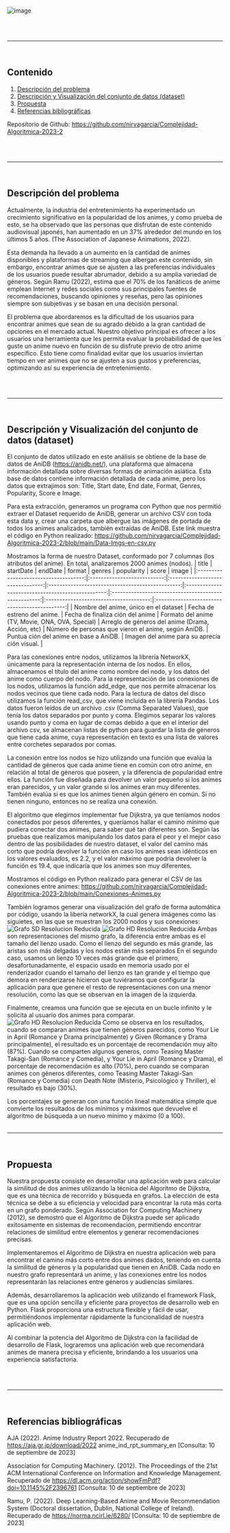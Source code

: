 ![image](https://github.com/nirvagarcia/Complejidad-Algoritmica-2023-2/blob/main/img/1.CaratulaLam.png)

<br><br>
___
<br>


## Contenido

1. [Descripción del problema](#descripción-del-problema)
2. [Descripción y Visualización del conjunto de datos (dataset)](#descripción-y-visualización-del-conjunto-de-datos-dataset)
3. [Propuesta](#propuesta)
4. [Referencias bibliográficas](#referencias-bibliográficas)


Repositorio de Github: https://github.com/nirvagarcia/Complejidad-Algoritmica-2023-2


<br><br>
___
<br>


## Descripción del problema

Actualmente, la industria del entretenimiento ha experimentado un crecimiento significativo en la popularidad de los animes, y como prueba de esto, se ha observado que las personas que disfrutan de este contenido audiovisual japonés, han aumentado en un 37% alrededor del mundo en los últimos 5 años. (The Association of Japanese Animations, 2022).

Esta demanda ha llevado a un aumento en la cantidad de animes disponibles y plataformas de streaming que albergan este contenido, sin embargo, encontrar animes que se ajusten a las preferencias individuales de los usuarios puede resultar abrumador, debido a su amplia variedad de géneros. Según Ramu (2022), estima que el 70% de los fanáticos de anime emplean Internet y redes sociales como sus principales fuentes de recomendaciones, buscando opiniones y reseñas, pero las opiniones siempre son subjetivas y se basan en una decisión personal.

El problema que abordaremos es la dificultad de los usuarios para encontrar animes que sean de su agrado debido a la gran cantidad de opciones en el mercado actual. Nuestro objetivo principal es ofrecer a los usuarios una herramienta que les permita evaluar la probabilidad de que les guste un anime nuevo en función de su disfrute previo de otro anime específico. Esto tiene como finalidad evitar que los usuarios inviertan tiempo en ver animes que no se ajusten a sus gustos y preferencias, optimizando así su experiencia de entretenimiento.

<br><br>
___
<br>


## Descripción y Visualización del conjunto de datos (dataset)

El conjunto de datos utilizado en este análisis se obtiene de la base de datos de AniDB (https://anidb.net/), una plataforma que almacena información detallada sobre diversas formas de animación asiática. Esta base de datos contiene información detallada de cada anime, pero los datos que extrajimos son: Title, Start date, End date, Format, Genres, Popularity, Score e Image.

Para esta extracción, generamos un programa con Python que nos permitió extraer el Dataset requerido de AniDB, generar un archivo CSV con toda esta data y, crear una carpeta que albergue las imágenes de portada de todos los animes analizados, también extraídas de AniDB. Este link muestra el código en Python realizado: 
https://github.com/nirvagarcia/Complejidad-Algoritmica-2023-2/blob/main/Data-Imgs-en-csv.py 

Mostramos la forma de nuestro Dataset, conformado por  7 columnas (los atributos del anime). En total, analizaremos 2000 animes (nodos).
|                 title                 |          startDate          |              endDate             |                      format                      |                       genres                      |                      popularity                      |                  score                 |                     image                     |
|:-------------------------------------:|:---------------------------:|:--------------------------------:|:------------------------------------------------:|:-------------------------------------------------:|:----------------------------------------------------:|:--------------------------------------:|:---------------------------------------------:|
| Nombre del anime, único en el dataset | Fecha de estreno del anime. | Fecha de finaliza ción del anime | Formato del anime (TV, Movie, ONA, OVA, Special) | Arreglo de géneros del anime (Drama, Acción, etc) | Número de personas que vieron el anime, según AniDB. | Puntua ción del anime en base a AniDB. | Imagen del anime para su aprecia ción visual. |


Para las conexiones entre nodos, utilizamos la librería NetworkX, únicamente para la representación interna de los nodos. En ellos, almacenamos el título del anime como nombre del nodo, y los datos del anime como cuerpo del nodo. Para la representación de las conexiones de los nodos, utilizamos la función add_edge, que nos permite almacenar los nodos vecinos que tiene cada nodo. Para la lectura de datos del disco utilizamos la función read_csv, que viene incluida en la librería Pandas. Los datos fueron leídos de un archivo .csv (Comma Separated Values), que tenía los datos separados por punto y coma. Elegimos separar los valores usando punto y coma en lugar de comas debido a que en el interior del archivo csv, se almacenan listas de python para guardar la lista de géneros que tiene cada anime, cuya representación en texto es una lista de valores entre corchetes separados por comas.

La conexión entre los nodos se hizo utilizando una función que evalúa la cantidad de géneros que cada anime tiene en común con otro anime, en relación al total de géneros que poseen, y la diferencia de popularidad entre ellos. La función fue diseñada para devolver un valor pequeño si los animes eran parecidos, y un valor grande si los animes eran muy diferentes. También evalúa si es que los animes tienen algún género en común. Si no tienen ninguno, entonces no se realiza una conexión.

El algoritmo que elegimos implementar fue Dijkstra, ya que teníamos nodos conectados por pesos diferentes, y queríamos hallar el camino mínimo que pudiera conectar dos animes, para saber qué tan diferentes son. Según las pruebas que realizamos manipulando los datos para el peor y el mejor caso dentro de las posibilidades de nuestro dataset, el valor del camino más corto que podría devolver la función en caso los animes sean idénticos en los valores evaluados, es 2.2, y el valor máximo que podría devolver la función es 19.4, que indicaría que los animes son muy diferentes.

Mostramos el código en Python realizado para generar el CSV de las conexiones entre animes: https://github.com/nirvagarcia/Complejidad-Algoritmica-2023-2/blob/main/Conexiones-Animes.py 

También logramos generar una visualización del grafo de forma automática por código, usando la libería networkX, la cual genera imágenes como las siguietes, en las que se muestran los 2000 nodos y sus conexiones:
![Grafo SD Resolucion Reducida](https://github.com/nirvagarcia/Complejidad-Algoritmica-2023-2/blob/main/img/grafo%20reduct.png) ![Grafo HD Resolucion Reducida](https://github.com/nirvagarcia/Complejidad-Algoritmica-2023-2/blob/main/img/grafoSD.png)
Ambas son representaciones del mismo grafo, la diferencia entre ambas es el tamaño del lienzo usado. Como el lienzo del segundo es más grande, las aristas son más delgadas y los nodos están más separados En el segundo caso, usamos un lienzo 10 veces más grande que el primero, desafortunadamente, el espacio usado en memoria usado por el renderizador cuando el tamaño del lienzo es tan grande y el tiempo que demora en renderizarse hicieron que tuviéramos que configurar la aplicación para que genere el resto de representaciones con una menor resolución, como las que se observan en la imagen de la izquierda.

Finalmente, creamos una función que se ejecuta en un bucle infinito y le solicita al usuario dos animes para comparar. 
![Grafo HD Resolucion Reducida](https://github.com/nirvagarcia/Complejidad-Algoritmica-2023-2/blob/main/img/Todo%20Funciona.png)
Como se observa en los resultados, cuando se comparan animes que tienen géneros parecidos, como Your Lie in April (Romance y Drama principalmente) y Given (Romance y Drama principalmente), el resultado es un porcentaje de recomendación muy alto (87%). Cuando se comparten algunos generos, como Teasing Master Takagi-San (Romance y Comedia), y Your Lie in April (Romance y Drama), el porcentaje de recomendación es alto (70%), pero cuando se comparan animes con géneros diferentes, como Teasing Master Takagi-San (Romance y Comedia) con Death Note (Misterio, Psicológico y Thriller), el resultado es bajo (30%).

Los porcentajes se generan con una función lineal matemática simple que convierte los resultados de los mínimos y máximos que devuelve el algoritmo de búsqueda a un nuevo mínimo y máximo (0 a 100).
<br><br>
___
<br>


## Propuesta

Nuestra propuesta consiste en desarrollar una aplicación web para calcular la similitud de dos animes utilizando la técnica del Algoritmo de Dijkstra, que es una técnica de recorrido y búsqueda en grafos. La elección de esta técnica se debe a su eficiencia y velocidad para encontrar la ruta más corta en un grafo ponderado. Según Association for Computing Machinery (2012), se demostró que el Algoritmo de Dijkstra puede ser aplicado exitosamente en sistemas de recomendación, permitiendo encontrar relaciones de similitud entre elementos y generar recomendaciones precisas.

Implementaremos el Algoritmo de Dijkstra en nuestra aplicación web para encontrar el camino más corto entre dos animes dados, teniendo en cuenta la similitud de géneros y la popularidad que tienen en AniDB. Cada nodo en nuestro grafo representará un anime, y las conexiones entre los nodos representarán las relaciones entre géneros y audiencias similares.

Además, desarrollaremos la aplicación web utilizando el framework Flask, que es una opción sencilla y eficiente para proyectos de desarrollo web en Python. Flask proporciona una estructura flexible y fácil de usar, permitiéndonos implementar rápidamente la funcionalidad de nuestra aplicación web.

Al combinar la potencia del Algoritmo de Dijkstra con la facilidad de desarrollo de Flask, lograremos una aplicación web que recomendará animes de manera precisa y eficiente, brindando a los usuarios una experiencia satisfactoria.

<br><br>
___
<br>


## Referencias bibliográficas

AJA (2022). Anime Industry Report 2022. Recuperado de https://aja.gr.jp/download/2022 anime_ind_rpt_summary_en [Consulta: 10 de septiembre de 2023]

Association for Computing Machinery. (2012). The Proceedings of the 21st ACM International Conference on Information and Knowledge Management. Recuperado de https://dl.acm.org/action/showFmPdf?doi=10.1145%2F2396761 [Consulta: 10 de septiembre de 2023]

Ramu, P. (2022). Deep Learning-Based Anime and Movie Recommendation System (Doctoral dissertation, Dublin, National College of Ireland). Recuperado de https://norma.ncirl.ie/6280/  [Consulta: 10 de septiembre de 2023]
